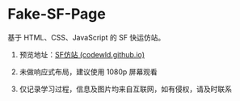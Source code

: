 # Fake-SF-Page
基于 HTML、CSS、JavaScript 的 SF 快运仿站。

1. 预览地址：[SF仿站 (codewld.github.io)](https://codewld.github.io/Fake-SF-Page/)

2. 未做响应式布局，建议使用 1080p 屏幕观看
3. 仅记录学习过程，信息及图片均来自互联网，如有侵权，请及时联系